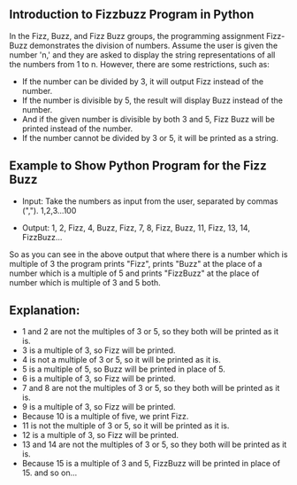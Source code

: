 ## Introduction to Fizzbuzz Program in Python

In the Fizz, Buzz, and Fizz Buzz groups, the programming assignment Fizz-Buzz demonstrates the division of numbers. Assume the user is given the number 'n,' and they are asked to display the string representations of all the numbers from 1 to n. However, there are some restrictions, such as:
- If the number can be divided by 3, it will output Fizz instead of the number.
- If the number is divisible by 5, the result will display Buzz instead of the number.
- And if the given number is divisible by both 3 and 5, Fizz Buzz will be printed instead of the number.
- If the number cannot be divided by 3 or 5, it will be printed as a string.


## Example to Show Python Program for the Fizz Buzz
- Input: Take the numbers as input from the user, separated by commas (",").
1,2,3...100

- Output:
1, 2, Fizz, 4, Buzz, Fizz, 7, 8, Fizz, Buzz, 11, Fizz, 13, 14, FizzBuzz…

So as you can see in the above output that where there is a number which is multiple of 3 the program prints "Fizz", prints "Buzz" at the place of a number which is a multiple of 5 and prints "FizzBuzz" at the place of number which is multiple of 3 and 5 both.

## Explanation:
- 1 and 2 are not the multiples of 3 or 5, so they both will be printed as it is.
- 3 is a multiple of 3, so Fizz will be printed.
- 4 is not a multiple of 3 or 5, so it will be printed as it is.
- 5 is a multiple of 5, so Buzz will be printed in place of 5.
- 6 is a multiple of 3, so Fizz will be printed.
- 7 and 8 are not the multiples of 3 or 5, so they both will be printed as it is.
- 9 is a multiple of 3, so Fizz will be printed.
- Because 10 is a multiple of five, we print Fizz.
- 11 is not the multiple of 3 or 5, so it will be printed as it is.
- 12 is a multiple of 3, so Fizz will be printed.
- 13 and 14 are not the multiples of 3 or 5, so they both will be printed as it is.
- Because 15 is a multiple of 3 and 5, FizzBuzz will be printed in place of 15. and so on...